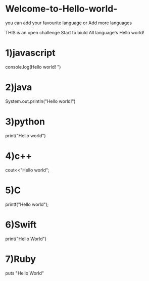 # Welcome-to-Hello-world-
you can add your favourite language or Add more languages

THIS is an open challenge 
Start to biuld All language's Hello world!

1)javascript
==========
console.log(Hello world! ")

2)java
====
System.out.println("Hello world!")

3)python
======
print("Hello world")

4)c++
===
cout<<"Hello world";

5)C
===
printf("Hello world");

6)Swift
===
print("Hello World")

7)Ruby
===
puts "Hello World"
